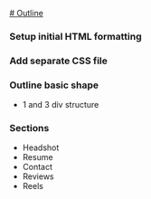 <a href="https://www.jamesfitzgeraldactor.github.io"># Outline</a>

### Setup initial HTML formatting

### Add separate CSS file

### Outline basic shape

- 1 and 3 div structure

### Sections
- Headshot
- Resume
- Contact
- Reviews
- Reels
